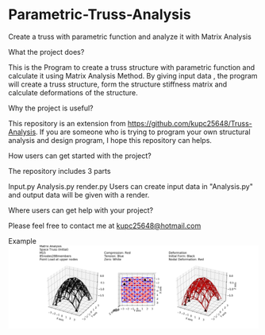 # Parametric-Truss-Analysis
Create a truss with parametric function and analyze it with Matrix Analysis

What the project does?

This is the Program to create a truss structure with parametric function and calculate it using Matrix Analysis Method. By giving input data , the program will create a truss structure, form the structure stiffness matrix and calculate deformations of the structure.

Why the project is useful?

This repository is an extension from https://github.com/kupc25648/Truss-Analysis. If you are someone who is trying to program your own structural analysis and design program, I hope this repository can helps.

How users can get started with the project?

The repository includes 3 parts

Input.py
Analysis.py
render.py
Users can create input data in "Analysis.py" and output data will be given with a render.

Where users can get help with your project?

Please feel free to contact me at kupc25648@hotmail.com

Example
<img src="images/example.png">
